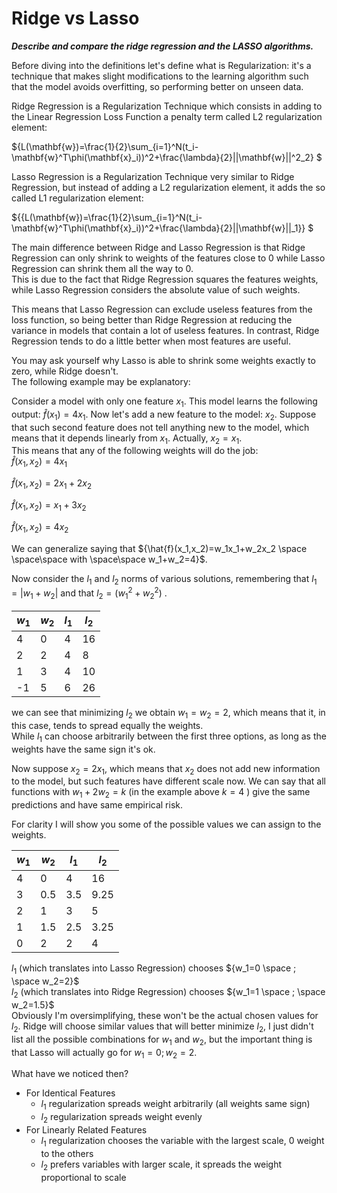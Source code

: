 # Ridge vs Lasso

***Describe and compare the ridge regression and the LASSO algorithms.***    

Before diving into the definitions let's define what is Regularization: it's a technique that makes slight modifications to the learning algorithm such that the model avoids overfitting, so performing better on unseen data. 

Ridge Regression is a Regularization Technique which consists in adding to the Linear Regression Loss Function a penalty term called L2 regularization element:  

${L(\mathbf{w})=\frac{1}{2}\sum_{i=1}^N(t_i-\mathbf{w}^T\phi(\mathbf{x}_i))^2+\frac{\lambda}{2}||\mathbf{w}||^2_2} $ 

Lasso Regression is a Regularization Technique very similar to Ridge Regression, but instead of adding a L2 regularization element, it adds the so called L1 regularization element:  

${{L(\mathbf{w})=\frac{1}{2}\sum_{i=1}^N(t_i-\mathbf{w}^T\phi(\mathbf{x}_i))^2+\frac{\lambda}{2}||\mathbf{w}||_1}} $ 

The main difference between Ridge and Lasso Regression is that Ridge Regression can only shrink to weights of the features close to 0 while Lasso Regression can shrink them all the way to 0.   
This is due to the fact that Ridge Regression squares the features weights, while Lasso Regression considers the absolute value of such weights.  

This means that Lasso Regression can exclude useless features from the loss function, so being better than Ridge Regression at reducing the variance in models that contain a lot of useless features. In contrast, Ridge Regression tends to do a little better when most features are useful.  

You may ask yourself why Lasso is able to shrink some weights exactly to zero, while Ridge doesn't.  
The following example may be explanatory:  

Consider a model with only one feature ${x_1}$. This model learns the following output: ${\hat{f}(x_1)=4x_1}$. 
Now let's add a new feature to the model: ${x_2}$.  Suppose that such second feature does not tell anything new to the model, which means that it depends linearly from ${x_1}$. Actually, ${x_2 = x_1}$.   
This means that any of the following weights will do the job:  
${\hat{f}(x_1,x_2)=4x_1}$

${\hat{f}(x_1,x_2)=2x_1+2x_2}$

${\hat{f}(x_1,x_2)=x_1+3x_2}$

${\hat{f}(x_1,x_2)=4x_2}$

We can generalize saying that ${\hat{f}(x_1,x_2)=w_1x_1+w_2x_2 \space \space\space with \space\space w_1+w_2=4}$.    

Now consider the ${l_1}$ and ${l_2}$ norms of various solutions, remembering that ${l_1=|w_1+w_2|}$ and that  ${l_2=(w_1^2+w_2^2)}$ .  

| ${w_1}$ | ${w_2}$ | ${l_1}$ | ${l_2}$ |
| ------- | ------- | ------- | ------- |
| 4       | 0       | 4       | 16      |
| 2       | 2       | 4       | 8       |
| 1       | 3       | 4       | 10      |
| -1      | 5       | 6       | 26      |

we can see that minimizing ${l_2}$ we obtain ${w_1=w_2=2}$, which means that it, in this case, tends to spread equally the weights.  
While ${l_1}$ can choose arbitrarily between the first three options, as long as the weights have the same sign it's ok. 

Now suppose ${x_2=2x_1}$, which means that ${x_2}$ does not add new information to the model, but such features have different scale now. We can say that all functions with ${w_1+2w_2=k}$ (in the example above ${k=4}$ ) give the same predictions and have same empirical risk.  

For clarity I will show you some of the possible values we can assign to the weights.  

| ${w_1}$ | ${w_2}$ | ${l_1}$ | ${l_2}$ |
| ------- | ------- | ------- | ------- |
| 4       | 0       | 4       | 16      |
| 3       | 0.5     | 3.5     | 9.25    |
| 2       | 1       | 3       | 5       |
| 1       | 1.5     | 2.5     | 3.25    |
| 0       | 2       | 2       | 4       |

${l_1}$ (which translates into Lasso Regression) chooses ${w_1=0 \space ; \space w_2=2}$  
${l_2}$ (which translates into Ridge Regression) chooses ${w_1=1 \space ; \space w_2=1.5}$  
Obviously I'm oversimplifying,  these won't be the actual chosen values for ${l_2}$. Ridge will choose similar values that will better minimize ${l_2}$, I just didn't list all the possible combinations for ${w_1}$ and ${w_2}$, but the important thing is that Lasso will actually go for ${w_1=0;w_2=2}$.  

What have we noticed then?  

- For Identical Features
  - ${l_1}$ regularization spreads weight arbitrarily (all weights same sign)
  - ${l_2}$ regularization spreads weight evenly
- For Linearly Related Features
  - ${l_1}$ regularization chooses the variable with the largest scale, 0 weight to the others
  - ${l_2}$ prefers variables with larger scale, it spreads the weight proportional to scale